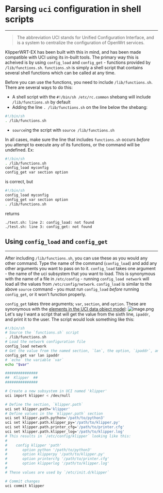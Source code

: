 # Parsing `uci` configuration in shell scripts
---

> The abbreviation UCI stands for Unified Configuration Interface, and is a system to centralize the configuration of OpenWrt services.

KlipperWRT-EX has been built with this in mind, and has been made compatible with UCI using its in-built tools.
The primary way this is acheived is by using `config_load` and `config_get` - functions provided by `/lib/functions.sh`. `functions.sh` is simply a shell script that contains several shell functions which can be called at any time.

Before you can use the functions, you need to include `/lib/functions.sh`. There are several ways to do this:
- A shell script with the `#!/bin/sh /etc/rc.common` shebang will include `/lib/functions.sh` by default
- Adding the line `. /lib/functions.sh` on the line below the shebang:
```bash
#!/bin/sh
. /lib/functions.sh
```
- `source`ing the script with `source /lib/functions.sh`

In all cases, make sure the line that includes `functions.sh` occurs *before* you attempt to execute any of its functions, or the command will be undefined. Ex:
```bash
#!/bin/sh
. /lib/functions.sh
config_load myconfig
config_get var section option
```
is correct, but
```bash
#!/bin/sh
config_load myconfig
config_get var section option
. /lib/functions.sh
```
returns
```
./test.sh: line 2: config_load: not found
./test.sh: line 3: config_get: not found
```


## Using `config_load` and `config_get`
---
After including `/lib/functions.sh`, you can use these as you would any other command. Type the name of the command (`config_load`) and add any other arguments you want to pass on to it.
`config_load` takes one argument - the name of the uci subsystem that you want to load. This is synonymous with the name of a file in `/etc/config` - running `config_load network` will load all the values from `/etc/config/network`.
`config_load` is similar to the above `source` command - you must run `config_load` *before* running `config_get`, or it won't function properly.

`config_get` takes three arguments; `var`, `section`, and `option`. These are synonymous with the [elements in the UCI data object model](https://openwrt.org/docs/guide-user/base-system/uci#elements):
![image.png](https://openwrt.org/_media/media/doc/howtos/uci_hr_named.png)
Let's say I want a script that will get the value from the sixth line, `ipaddr`, and print it to the user. The script would look something like this:
```bash
#!/bin/sh
# Source the `functions.sh` script
. /lib/functions.sh
# Load the network configuration file
config_load network
# Get the value from the named section, `lan`, the option, `ipaddr`, and load it into the variable, `var`
config_get var lan ipaddr
# `echo` the variable `var`
echo "$var"
```

```bash
###############
##  Klipper  ##
###############

# Create a new subsystem in UCI named 'klipper'
uci import klipper < /dev/null

# Define the section, `klipper.path`
uci set klipper.path='klipper'
# Define values in the `klipper.path` section
uci set klipper.path.python='/path/to/python3'
uci set klipper.path.klipper_py='/path/to/klipper.py'
uci set klipper.path.printer_cfg='/path/to/printer.cfg'
uci set klipper.path.klipper_log='/path/to/klipper.log'
# This results in `/etc/config/klipper` looking like this:
#
#    config klipper 'path'
#   	option python '/path/to/python3'
#   	option klipperpy '/path/to/klipper.py'
#   	option printercfg '/path/to/printer.cfg'
#   	option klipperlog '/path/to/klipper.log'
#
# These values are used by `/etc/init.d/klipper`

# Commit changes
uci commit klipper
```